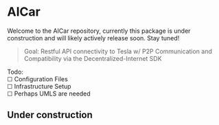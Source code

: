 # AICar

Welcome to the AICar repository, currently this package is under construction and will likely actively release soon. Stay tuned!

> Goal: Restful API connectivity to Tesla w/ P2P Communication and Compatibility via the Decentralized-Internet SDK

Todo:  
☐ Configuration Files  
☐ Infrastructure Setup  
☐ Perhaps UMLS are needed

## Under construction
